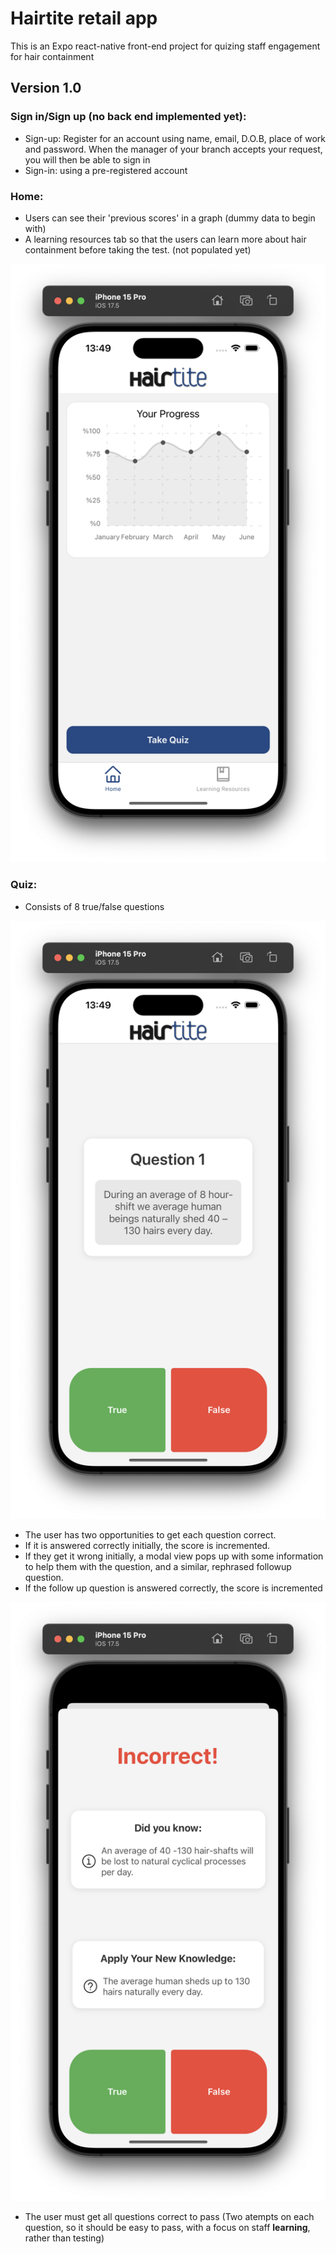 # Hairtite retail app

This is an Expo react-native front-end project for quizing staff engagement for hair containment

## Version 1.0

### Sign in/Sign up (no back end implemented yet):
- Sign-up: Register for an account using name, email, D.O.B, place of work and password. When the manager of your branch accepts your request, you will then be able to sign in
- Sign-in: using a pre-registered account

### Home:
- Users can see their 'previous scores' in a graph (dummy data to begin with)
- A learning resources tab so that the users can learn more about hair containment before taking the test. (not populated yet)

<img src="https://github.com/alexgburnet/Hairtite-App/blob/master/README%20images/v1.0%20home.png" alt="home page" width="600"/>

### Quiz:
- Consists of 8 true/false questions

![quizpage](https://github.com/alexgburnet/Hairtite-App/blob/master/README%20images/v1.0%20quiz.png)

- The user has two opportunities to get each question correct.
- If it is answered correctly initially, the score is incremented.
- If they get it wrong initially, a modal view pops up with some information to help them with the question, and a similar, rephrased followup question.
- If the follow up question is answered correctly, the score is incremented

![followuppage](https://github.com/alexgburnet/Hairtite-App/blob/master/README%20images/v1.0%20followup.png)

- The user must get all questions correct to pass (Two atempts on each question, so it should be easy to pass, with a focus on staff **learning**, rather than testing)
